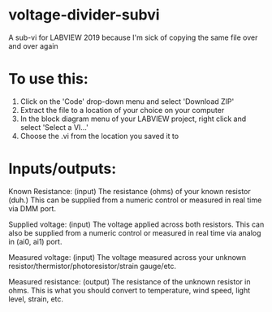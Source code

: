 # voltage-divider-subvi
A sub-vi for LABVIEW 2019 because I'm sick of copying the same file over and over again

# To use this:
1. Click on the 'Code' drop-down menu and select 'Download ZIP'
2. Extract the file to a location of your choice on your computer
3. In the block diagram menu of your LABVIEW project, right click and select 'Select a VI...'
4. Choose the .vi from the location you saved it to

# Inputs/outputs:
Known Resistance: (input)
The resistance (ohms) of your known resistor (duh.) This can be supplied from a numeric control or measured in real time via DMM port.

Supplied voltage: (input)
The voltage applied across both resistors. This can also be supplied from a numeric control or measured in real time via analog in (ai0, ai1) port.

Measured voltage: (input)
The voltage measured across your unknown resistor/thermistor/photoresistor/strain gauge/etc.

Measured resistance: (output)
The resistance of the unknown resistor in ohms. This is what you should convert to temperature, wind speed, light level, strain, etc.
